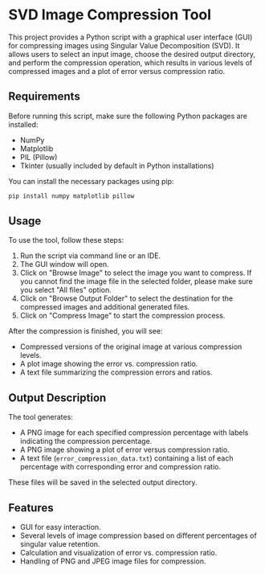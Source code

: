 # SVD Image Compression Tool

This project provides a Python script with a graphical user interface (GUI) for compressing images using Singular Value Decomposition (SVD). It allows users to select an input image, choose the desired output directory, and perform the compression operation, which results in various levels of compressed images and a plot of error versus compression ratio.

## Requirements

Before running this script, make sure the following Python packages are installed:

- NumPy
- Matplotlib
- PIL (Pillow)
- Tkinter (usually included by default in Python installations)

You can install the necessary packages using pip:

```bash
pip install numpy matplotlib pillow
```

## Usage

To use the tool, follow these steps:

1. Run the script via command line or an IDE.
2. The GUI window will open.
3. Click on "Browse Image" to select the image you want to compress. If you cannot find the image file in the selected folder, please make sure you select "All files" option.
4. Click on "Browse Output Folder" to select the destination for the compressed images and additional generated files.
5. Click on "Compress Image" to start the compression process.

After the compression is finished, you will see:

- Compressed versions of the original image at various compression levels.
- A plot image showing the error vs. compression ratio.
- A text file summarizing the compression errors and ratios.

## Output Description

The tool generates:

- A PNG image for each specified compression percentage with labels indicating the compression percentage.
- A PNG image showing a plot of error versus compression ratio.
- A text file (`error_compression_data.txt`) containing a list of each percentage with corresponding error and compression ratio.

These files will be saved in the selected output directory.

## Features

- GUI for easy interaction.
- Several levels of image compression based on different percentages of singular value retention.
- Calculation and visualization of error vs. compression ratio.
- Handling of PNG and JPEG image files for compression.
